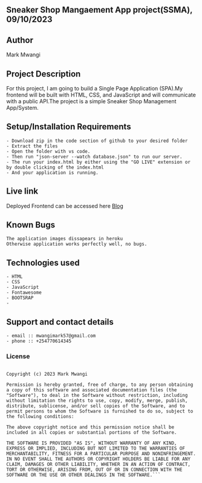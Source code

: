 ##  Sneaker Shop Mangaement App project(SSMA), 09/10/2023


## Author
Mark Mwangi

## Project Description
   For this project, I am going to build a Single Page Application (SPA).My frontend will be built with HTML, CSS, and JavaScript and will communicate with a public API.The project is a simple Sneaker Shop Management App/System.

## Setup/Installation Requirements
    - Download zip in the code section of github to your desired folder
    - Extract the files
    - Open the folder with vs code.
    - Then run "json-server --watch database.json" to run our server.
    - The run your index.html by either using the "GO LIVE" extension or by double clicking of the index.html
    - And your application is running.
       
## Live link
Deployed Frontend can be accessed here [Blog](https://nextblog-k-koech.vercel.app/)   


## Known Bugs
    The application images dissapears in heroku
    Otherwise application works perfectly well, no bugs.

## Technologies used
    - HTML 
    - CSS
    - JavaScript
    - Fontawesome
    - BOOTSRAP
    - 

## Support and contact details
    - email :: mwangimark57@gmail.com
    - phone :: +254770614345

### License
```MIT License

Copyright (c) 2023 Mark Mwangi

Permission is hereby granted, free of charge, to any person obtaining a copy of this software and associated documentation files (the "Software"), to deal in the Software without restriction, including without limitation the rights to use, copy, modify, merge, publish, distribute, sublicense, and/or sell copies of the Software, and to permit persons to whom the Software is furnished to do so, subject to the following conditions:

The above copyright notice and this permission notice shall be included in all copies or substantial portions of the Software.

THE SOFTWARE IS PROVIDED "AS IS", WITHOUT WARRANTY OF ANY KIND, EXPRESS OR IMPLIED, INCLUDING BUT NOT LIMITED TO THE WARRANTIES OF MERCHANTABILITY, FITNESS FOR A PARTICULAR PURPOSE AND NONINFRINGEMENT. IN NO EVENT SHALL THE AUTHORS OR COPYRIGHT HOLDERS BE LIABLE FOR ANY CLAIM, DAMAGES OR OTHER LIABILITY, WHETHER IN AN ACTION OF CONTRACT, TORT OR OTHERWISE, ARISING FROM, OUT OF OR IN CONNECTION WITH THE SOFTWARE OR THE USE OR OTHER DEALINGS IN THE SOFTWARE.```